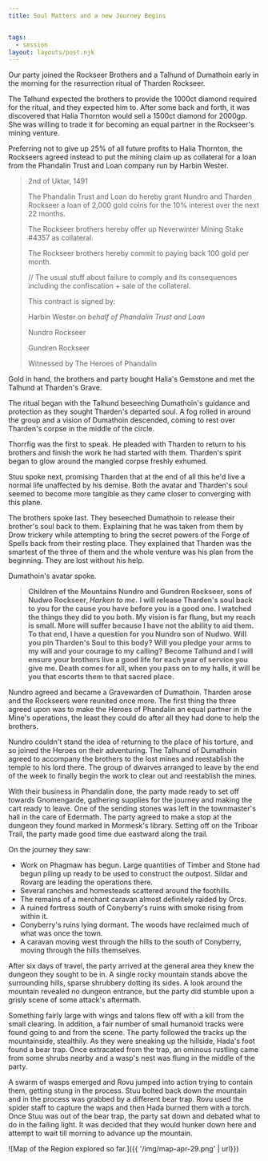 ```yaml
---
title: Soul Matters and a new Journey Begins


tags:
  - session
layout: layouts/post.njk
---
```


Our party joined the Rockseer Brothers and a Talhund of Dumathoin early in the morning for the resurrection ritual of Tharden Rockseer.

The Talhund expected the brothers to provide the 1000ct diamond required for the ritual, and they expected him to. After some back and forth, it was discovered that Halia Thornton would sell a 1500ct diamond for 2000gp. She was willing to trade it for becoming an equal partner in the Rockseer's mining venture.

Preferring not to give up 25% of all future profits to Halia Thornton, the Rockseers agreed instead to put the mining claim up as collateral for a loan from the Phandalin Trust and Loan company run by Harbin Wester.

> 2nd of Uktar, 1491 
> 
> The Phandalin Trust and Loan do hereby grant Nundro and Tharden Rockseer a loan of 2,000 gold coins for the 10% interest over the next 22 months.  
> 
> The Rockseer brothers hereby offer up Neverwinter Mining Stake #4357 as collateral. 
> 
> The Rockseer brothers hereby commit to paying back 100 gold per month. 
> 
> // The usual stuff about failure to comply and its consequences including the confiscation + sale of the collateral.
> 
> This contract is signed by: 
> 
> Harbin Wester _on behalf of Phandalin Trust and Loan_
> 
> Nundro Rockseer 
> 
> Gundren Rockseer 
> 
> Witnessed by The Heroes of Phandalin

Gold in hand, the brothers and party bought Halia's Gemstone and met the Talhund at Tharden's Grave.

The ritual began with the Talhund beseeching Dumathoin's guidance and protection as they sought Tharden's departed soul. A fog rolled in around the group and a vision of Dumathoin descended, coming to rest over Tharden's corpse in the middle of the circle.

Thorrfig was the first to speak. He pleaded with Tharden to return to his brothers and finish the work he had started with them. Tharden's spirit began to glow around the mangled corpse freshly exhumed.

Stuu spoke next, promising Tharden that at the end of all this he'd live a normal life unaffected by his demise. Both the avatar and Tharden's soul seemed to become more tangible as they came closer to converging with this plane.

The brothers spoke last. They beseeched Dumathoin to release their brother's soul back to them. Explaining that he was taken from them by Drow trickery while attempting to bring the secret powers of the Forge of Spells back from their resting place. They explained that Tharden was the smartest of the three of them and the whole venture was his plan from the beginning. They are lost without his help.

Dumathoin's avatar spoke.
> **Children of the Mountains Nundro and Gundren Rockseer, sons of Nudwo Rockseer, _Harken to me_.**
> **I will release Tharden's soul back to you for the cause you have before you is a good one.**
> **I watched the things they did to you both. My vision is far flung, but my reach is small. More will suffer because I have not the ability to aid them. To that end, I have a question for you Nundro son of Nudwo. Will you pin Tharden's Soul to this body? Will you pledge your arms to my will and your courage to my calling?**
> **Become Talhund and I will ensure your brothers live a good life for each year of service you give me. Death comes for all, when you pass on to my halls, it will be you that escorts them to that sacred place.**

Nundro agreed and became a Gravewarden of Dumathoin. Tharden arose and the Rockseers were reunited once more. The first thing the three agreed upon was to make the Heroes of Phandalin an equal partner in the Mine's operations, the least they could do after all they had done to help the brothers.

Nundro couldn't stand the idea of returning to the place of his torture, and so joined the Heroes on their adventuring. The Talhund of Dumathoin agreed to accompany the brothers to the lost mines and reestablish the temple to his lord there. The group of dwarves arranged to leave by the end of the week to finally begin the work to clear out and reestablish the mines.

With their business in Phandalin done, the party made ready to set off towards Gnomengarde, gathering supplies for the journey and making the cart ready to leave. One of the sending stones was left in the townmaster's hall in the care of Edermath. The party agreed to make a stop at the dungeon they found marked in Mormesk's library. Setting off on the Triboar Trail, the party made good time due eastward along the trail. 

On the journey they saw:

- Work on Phagmaw has begun. Large quantities of Timber and Stone had begun piling up ready to be used to construct the outpost. Sildar and Rovarg are leading the operations there.
- Several ranches and homesteads scattered around the foothills.
- The remains of a merchant caravan almost definitely raided by Orcs.
- A ruined fortress south of Conyberry's ruins with smoke rising from within it.
- Conyberry's ruins lying dormant. The woods have reclaimed much of what was once the town.
- A caravan moving west through the hills to the south of Conyberry, moving through the hills themselves.

After six days of travel, the party arrived at the general area they knew the dungeon they sought to be in. A single rocky mountain stands above the surrounding hills, sparse shrubbery dotting its sides. A look around the mountain revealed no dungeon entrance, but the party did stumble upon a grisly scene of some attack's aftermath.

Something fairly large with wings and talons flew off with a kill from the small clearing. In addition, a fair number of small humanoid tracks were found going to and from the scene. The party followed the tracks up the mountainside, stealthily. As they were sneaking up the hillside, Hada's foot found a bear trap. Once extracated from the trap, an ominous rustling came from some shrubs nearby and a wasp's nest was flung in the middle of the party.

A swarm of wasps emerged and Rovu jumped into action trying to contain them, getting stung in the process. Stuu bolted back down the mountain and in the process was grabbed by a different bear trap. Rovu used the spider staff to capture the waps and then Hada burned them with a torch. Once Stuu was out of the bear trap, the party sat down and debated what to do in the failing light. It was decided that they would hunker down here and attempt to wait till morning to advance up the mountain.

![Map of the Region explored so far.]({{ '/img/map-apr-29.png' | url}})
